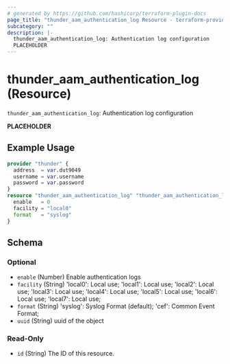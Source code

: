 ```yaml
---
# generated by https://github.com/hashicorp/terraform-plugin-docs
page_title: "thunder_aam_authentication_log Resource - terraform-provider-thunder"
subcategory: ""
description: |-
  thunder_aam_authentication_log: Authentication log configuration
  PLACEHOLDER
---
```


# thunder_aam_authentication_log (Resource)

`thunder_aam_authentication_log`: Authentication log configuration

__PLACEHOLDER__

## Example Usage

```terraform
provider "thunder" {
  address  = var.dut9049
  username = var.username
  password = var.password
}
resource "thunder_aam_authentication_log" "thunder_aam_authentication_log" {
  enable   = 0
  facility = "local0"
  format   = "syslog"
}
```

<!-- schema generated by tfplugindocs -->
## Schema

### Optional

- `enable` (Number) Enable authentication logs
- `facility` (String) 'local0': Local use; 'local1': Local use; 'local2': Local use; 'local3': Local use; 'local4': Local use; 'local5': Local use; 'local6': Local use; 'local7': Local use;
- `format` (String) 'syslog': Syslog Format (default); 'cef': Common Event Format;
- `uuid` (String) uuid of the object

### Read-Only

- `id` (String) The ID of this resource.


